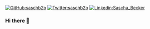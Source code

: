 [![GitHub:saschb2b](https://img.shields.io/github/followers/saschb2b?label=follow&style=social)](https://github.com/saschb2b)
[![Twitter:saschb2b](https://img.shields.io/twitter/follow/saschb2b?style=social)](https://twitter.com/saschb2b)
[![Linkedin:Sascha_Becker](https://img.shields.io/badge/-Sascha_Becker-blue?style=flat-square&logo=Linkedin&logoColor=white&link=https://www.linkedin.com/in/sascha-becker-7184a6147/)](https://www.linkedin.com/in/sascha-becker-7184a6147/)

### Hi there 👋
<!--
**saschb2b/saschb2b** is a ✨ _special_ ✨ repository because its `README.md` (this file) appears on your GitHub profile.

Here are some ideas to get you started:

- 🔭 I’m currently working on ...
- 🌱 I’m currently learning ...
- 👯 I’m looking to collaborate on ...
- 🤔 I’m looking for help with ...
- 💬 Ask me about ...
- 📫 How to reach me: ...
- 😄 Pronouns: ...
- ⚡ Fun fact: ...
-->
